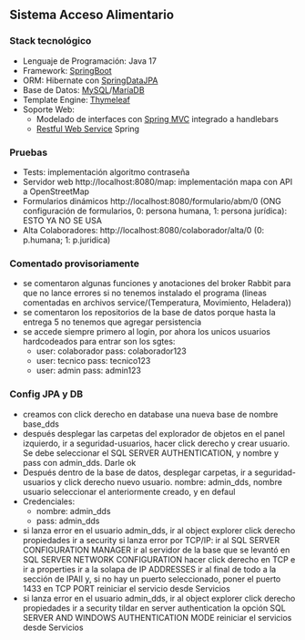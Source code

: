 ## Sistema Acceso Alimentario

### Stack tecnológico

- Lenguaje de Programación: Java 17
- Framework: [SpringBoot](https://spring.io/projects/spring-boot)
- ORM: Hibernate con [SpringDataJPA](https://spring.io/projects/spring-data-jpa)
- Base de Datos: [MySQL](https://www.mysql.com/)/[MaríaDB](https://mariadb.org/)
- Template Engine: [Thymeleaf](https://www.thymeleaf.org/doc/tutorials/3.0/thymeleafspring.html)
- Soporte Web:
    - Modelado de interfaces con [Spring MVC](https://spring.io/guides/gs/serving-web-content) integrado a handlebars
    - [Restful Web Service](https://spring.io/guides/gs/rest-service) Spring

### Pruebas

- Tests: implementación algoritmo contraseña
- Servidor web http://localhost:8080/map: implementación mapa con API a OpenStreetMap
- Formularios dinámicos http://localhost:8080/formulario/abm/0 (ONG configuración de formularios, 0: persona humana, 1: persona jurídica): ESTO YA NO SE USA
- Alta Colaboradores: http://localhost:8080/colaborador/alta/0 (0: p.humana; 1: p.juridica)

### Comentado provisoriamente
- se comentaron algunas funciones y anotaciones del broker Rabbit para que no lance errores si no tenemos instalado el programa (lineas comentadas en archivos service/(Temperatura, Movimiento, Heladera))
- se comentaron los repositorios de la base de datos porque hasta la entrega 5 no tenemos que agregar persistencia
- se accede siempre primero al login, por ahora los unicos usuarios hardcodeados para entrar son los sgtes: 
  - user: colaborador pass: colaborador123
  - user: tecnico pass: tecnico123
  - user: admin pass: admin123
### Config JPA y DB
- creamos con click derecho en database una nueva base de nombre base_dds
- después desplegar las carpetas del explorador de objetos en el panel izquierdo, ir a seguridad-usuarios, hacer click derecho y crear usuario.
  Se debe seleccionar el SQL SERVER AUTHENTICATION, y nombre y pass con admin_dds. Darle ok
- Después dentro de la base de datos, desplegar carpetas, ir a seguridad-usuarios y click derecho nuevo usuario.
nombre: admin_dds, nombre usuario seleccionar el anteriormente creado, y en defaul
- Credenciales:
  - nombre: admin_dds 
  - pass: admin_dds
- si lanza error en el usuario admin_dds, ir al object explorer click derecho propiedades
  ir a security
  si lanza error por TCP/IP: ir al SQL SERVER CONFIGURATION MANAGER
  ir al servidor de la base que se levantó en SQL SERVER NETWORK CONFIGURATION
  hacer click derecho en TCP e ir a properties
  ir a la solapa de IP ADDRESSES
  ir al final de todo a la sección de IPAII y, si no hay un puerto seleccionado, poner el puerto 1433 en TCP PORT
  reiniciar el servicio desde Servicios 
- si lanza error en el usuario admin_dds, ir al object explorer click derecho propiedades
  ir a security
  tildar en server authentication la opción SQL SERVER AND WINDOWS AUTHENTICATION MODE
  reiniciar el servicios desde Servicios